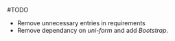 #TODO

+ Remove unnecessary entries in requirements
+ Remove dependancy on *uni-form* and add *Bootstrap*.

